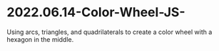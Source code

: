 # 2022.06.14-Color-Wheel-JS-
Using arcs, triangles, and quadrilaterals to create a color wheel with a hexagon in the middle.
